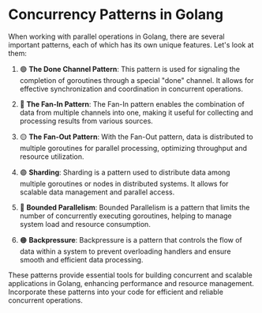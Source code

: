 # Concurrency Patterns in Golang

When working with parallel operations in Golang, there are several important patterns, each of which has its own unique features. Let's look at them:

1. 🟢 **The Done Channel Pattern**: This pattern is used for signaling the completion of goroutines through a special "done" channel. It allows for effective synchronization and coordination in concurrent operations.

2. 🔵 **The Fan-In Pattern**: The Fan-In pattern enables the combination of data from multiple channels into one, making it useful for collecting and processing results from various sources.

3. 🟡 **The Fan-Out Pattern**: With the Fan-Out pattern, data is distributed to multiple goroutines for parallel processing, optimizing throughput and resource utilization.

4. 🟣 **Sharding**: Sharding is a pattern used to distribute data among multiple goroutines or nodes in distributed systems. It allows for scalable data management and parallel access.

5. 🔴 **Bounded Parallelism**: Bounded Parallelism is a pattern that limits the number of concurrently executing goroutines, helping to manage system load and resource consumption.

6. 🟠 **Backpressure**: Backpressure is a pattern that controls the flow of data within a system to prevent overloading handlers and ensure smooth and efficient data processing.

These patterns provide essential tools for building concurrent and scalable applications in Golang, enhancing performance and resource management. Incorporate these patterns into your code for efficient and reliable concurrent operations.